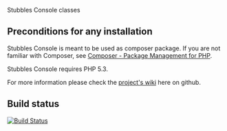 Stubbles Console classes

Preconditions for any installation
----------------------------------

Stubbles Console is meant to be used as composer package. If you are not familiar
with Composer, see [Composer - Package Management for PHP](https://github.com/composer/composer#readme).

Stubbles Console requires PHP 5.3.


For more information please check the [project's wiki](https://github.com/stubbles/stubbles-console/wiki) here on github.


Build status
------------

[![Build Status](https://secure.travis-ci.org/stubbles/stubbles-console.png)](http://travis-ci.org/stubbles/stubbles-console)
